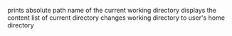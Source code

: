 prints absolute path name of the current working directory
displays the content list of current directory
changes working directory to user's home directory
